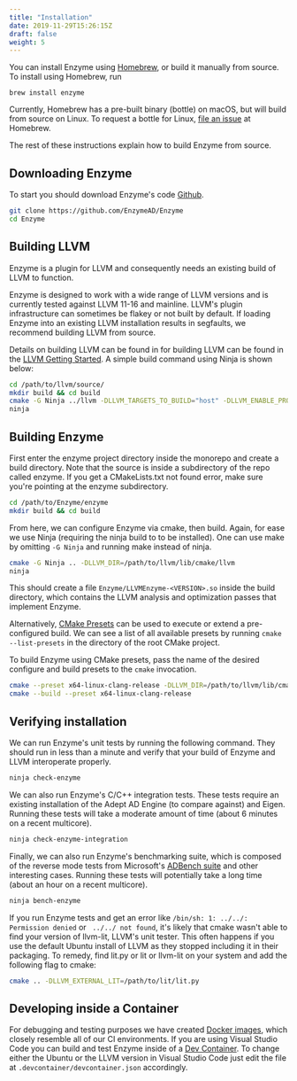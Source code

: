 ```yaml
---
title: "Installation"
date: 2019-11-29T15:26:15Z
draft: false
weight: 5
---
```


You can install Enzyme using [Homebrew](https://brew.sh), or build it manually from source. To install using Homebrew, run

```
brew install enzyme
```

Currently, Homebrew has a pre-built binary (bottle) on macOS, but will build from source on Linux. To request a bottle for Linux, [file an issue](https://github.com/Homebrew/linuxbrew-core/issues) at Homebrew.

The rest of these instructions explain how to build Enzyme from source.

## Downloading Enzyme
To start you should download Enzyme's code [Github](https://github.com/EnzymeAD/Enzyme).

```sh
git clone https://github.com/EnzymeAD/Enzyme
cd Enzyme
```


## Building LLVM

Enzyme is a plugin for LLVM and consequently needs an existing build of LLVM to function.

Enzyme is designed to work with a wide range of LLVM versions and is currently tested against LLVM 11-16 and mainline. LLVM's plugin infrastructure can sometimes be flakey or not built by default. If loading Enzyme into an existing LLVM installation results in segfaults, we recommend building LLVM from source.

Details on building LLVM can be found in for building LLVM can be found in the [LLVM Getting Started](https://llvm.org/docs/GettingStarted.html). A simple build command using Ninja is shown below:

```sh
cd /path/to/llvm/source/
mkdir build && cd build
cmake -G Ninja ../llvm -DLLVM_TARGETS_TO_BUILD="host" -DLLVM_ENABLE_PROJECTS="clang;lld" -DLLVM_ENABLE_PLUGINS=ON -DCMAKE_BUILD_TYPE=Release -DLLVM_ENABLE_ASSERTIONS=ON
ninja
```

## Building Enzyme

First enter the enzyme project directory inside the monorepo and create a build directory. Note that the source is inside a subdirectory of the repo called enzyme. If you get a CMakeLists.txt not found error, make sure you're pointing at the enzyme subdirectory.

```sh
cd /path/to/Enzyme/enzyme
mkdir build && cd build
```

From here, we can configure Enzyme via cmake, then build. Again, for ease we use Ninja (requiring the ninja build to to be installed). One can use make by omitting `-G Ninja` and running make instead of ninja.

```sh
cmake -G Ninja .. -DLLVM_DIR=/path/to/llvm/lib/cmake/llvm
ninja
```

This should create a file `Enzyme/LLVMEnzyme-<VERSION>.so` inside the build directory, which contains the LLVM analysis and optimization passes that implement Enzyme.

Alternatively, [CMake Presets](https://cmake.org/cmake/help/latest/manual/cmake-presets.7.html) can be used to execute or extend a pre-configured build.
We can see a list of all available presets by running `cmake --list-presets` in the directory of the root CMake project.

To build Enzyme using CMake presets, pass the name of the desired configure and build presets to the `cmake` invocation.

```sh
cmake --preset x64-linux-clang-release -DLLVM_DIR=/path/to/llvm/lib/cmake/llvm
cmake --build --preset x64-linux-clang-release
```

## Verifying installation

We can run Enzyme's unit tests by running the following command. They should run in less than a minute and verify that your build of Enzyme and LLVM interoperate properly.

```sh
ninja check-enzyme
```

We can also run Enzyme's C/C++ integration tests. These tests require an existing installation of the Adept AD Engine (to compare against) and Eigen. Running these tests will take a moderate amount of time (about 6 minutes on a recent multicore).

```sh
ninja check-enzyme-integration
```

Finally, we can also run Enzyme's benchmarking suite, which is composed of the reverse mode tests from Microsoft's [ADBench suite](https://github.com/microsoft/ADBench) and other interesting cases. Running these tests will potentially take a long time (about an hour on a recent multicore).

```sh
ninja bench-enzyme
````

If you run Enzyme tests and get an error like `/bin/sh: 1: ../../: Permission denied` or ` ../../ not found`, it's likely that cmake wasn't able to find your version of llvm-lit, LLVM's unit tester. This often happens if you use the default Ubuntu install of LLVM as they stopped including it in their packaging. To remedy, find lit.py or lit or llvm-lit on your system and add the following flag to cmake:
```sh
cmake .. -DLLVM_EXTERNAL_LIT=/path/to/lit/lit.py
```

## Developing inside a Container

For debugging and testing purposes we have created [Docker images](https://github.com/EnzymeAD/enzyme-dev-docker), which closely resemble all of our CI environments. If you are using Visual Studio Code you can build and test Enzyme inside of a [Dev Container](https://code.visualstudio.com/docs/remote/containers). To change either the Ubuntu or the LLVM version in Visual Studio Code just edit the file at `.devcontainer/devcontainer.json` accordingly.
